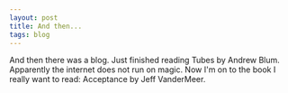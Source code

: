 ```yaml
---
layout: post
title: And then...
tags: blog
---
```

And then there was a blog. Just finished reading Tubes by Andrew Blum. Apparently the internet does not run on magic. Now I'm on to the book I really want to read: Acceptance by Jeff VanderMeer.

